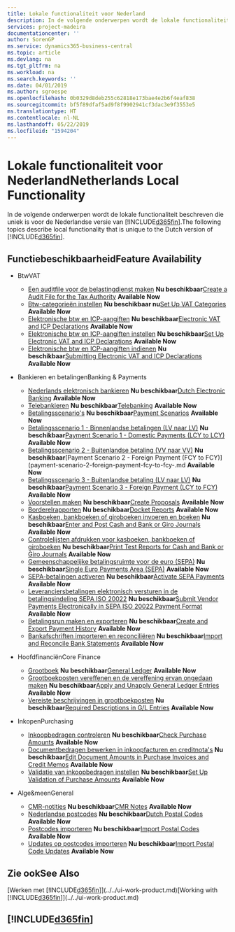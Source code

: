 ```yaml
---
title: Lokale functionaliteit voor Nederland
description: In de volgende onderwerpen wordt de lokale functionaliteit in de Nederlandse versie van Business Central beschreven.
services: project-madeira
documentationcenter: ''
author: SorenGP
ms.service: dynamics365-business-central
ms.topic: article
ms.devlang: na
ms.tgt_pltfrm: na
ms.workload: na
ms.search.keywords: ''
ms.date: 04/01/2019
ms.author: sgroespe
ms.openlocfilehash: 0b0329d8deb255c62818e173bae4e2b6f4eaf838
ms.sourcegitcommit: bf5f89dfaf5ad9f8f9902941cf3dac3e9f3553e5
ms.translationtype: HT
ms.contentlocale: nl-NL
ms.lasthandoff: 05/22/2019
ms.locfileid: "1594204"
---
```

# <a name="netherlands-local-functionality"></a><span data-ttu-id="f43c3-103">Lokale functionaliteit voor Nederland</span><span class="sxs-lookup"><span data-stu-id="f43c3-103">Netherlands Local Functionality</span></span>
<span data-ttu-id="f43c3-104">In de volgende onderwerpen wordt de lokale functionaliteit beschreven die uniek is voor de Nederlandse versie van [!INCLUDE[d365fin](../../includes/d365fin_md.md)].</span><span class="sxs-lookup"><span data-stu-id="f43c3-104">The following topics describe local functionality that is unique to the Dutch version of [!INCLUDE[d365fin](../../includes/d365fin_md.md)].</span></span>  

## <a name="feature-availability"></a><span data-ttu-id="f43c3-105">Functiebeschikbaarheid</span><span class="sxs-lookup"><span data-stu-id="f43c3-105">Feature Availability</span></span>  

* <span data-ttu-id="f43c3-106">Btw</span><span class="sxs-lookup"><span data-stu-id="f43c3-106">VAT</span></span>
    * <span data-ttu-id="f43c3-107">[Een auditfile voor de belastingdienst maken](how-to-create-an-audit-file-for-the-tax-authority.md) **Nu beschikbaar**</span><span class="sxs-lookup"><span data-stu-id="f43c3-107">[Create a Audit File for the Tax Authority](how-to-create-an-audit-file-for-the-tax-authority.md) **Available Now**</span></span>
    * <span data-ttu-id="f43c3-108">[Btw-categorieën instellen](how-to-set-up-vat-categories.md) **Nu beschikbaar nu**</span><span class="sxs-lookup"><span data-stu-id="f43c3-108">[Set Up VAT Categories](how-to-set-up-vat-categories.md) **Available Now**</span></span>
    * <span data-ttu-id="f43c3-109">[Elektronische btw en ICP-aangiften](electronic-vat-and-icp-declarations.md) **Nu beschikbaar**</span><span class="sxs-lookup"><span data-stu-id="f43c3-109">[Electronic VAT and ICP Declarations](electronic-vat-and-icp-declarations.md) **Available Now**</span></span>
    * <span data-ttu-id="f43c3-110">[Elektronische btw en ICP-aangiften instellen](how-to-set-up-electronic-vat-and-icp-declarations.md) **Nu beschikbaar**</span><span class="sxs-lookup"><span data-stu-id="f43c3-110">[Set Up Electronic VAT and ICP Declarations](how-to-set-up-electronic-vat-and-icp-declarations.md) **Available Now**</span></span>
    * <span data-ttu-id="f43c3-111">[Elektronische btw en ICP-aangiften indienen](electronic-vat-and-icp-declarations.md) **Nu beschikbaar**</span><span class="sxs-lookup"><span data-stu-id="f43c3-111">[Submitting Electronic VAT and ICP Declarations](electronic-vat-and-icp-declarations.md) **Available Now**</span></span>

* <span data-ttu-id="f43c3-112">Bankieren en betalingen</span><span class="sxs-lookup"><span data-stu-id="f43c3-112">Banking & Payments</span></span>
    * <span data-ttu-id="f43c3-113">[Nederlands elektronisch bankieren](dutch-electronic-banking.md) **Nu beschikbaar**</span><span class="sxs-lookup"><span data-stu-id="f43c3-113">[Dutch Electronic Banking](dutch-electronic-banking.md) **Available Now**</span></span>
    * <span data-ttu-id="f43c3-114">[Telebankieren](telebanking.md) **Nu beschikbaar**</span><span class="sxs-lookup"><span data-stu-id="f43c3-114">[Telebanking](telebanking.md) **Available Now**</span></span>
    * <span data-ttu-id="f43c3-115">[Betalingsscenario's](payment-scenarios.md) **Nu beschikbaar**</span><span class="sxs-lookup"><span data-stu-id="f43c3-115">[Payment Scenarios](payment-scenarios.md) **Available Now**</span></span>
    * <span data-ttu-id="f43c3-116">[Betalingsscenario 1 - Binnenlandse betalingen (LV naar LV)](payment-scenario-1-domestic-payments-lcy-to-lcy-.md) **Nu beschikbaar**</span><span class="sxs-lookup"><span data-stu-id="f43c3-116">[Payment Scenario 1 - Domestic Payments (LCY to LCY)](payment-scenario-1-domestic-payments-lcy-to-lcy-.md) **Available Now**</span></span>  
    * <span data-ttu-id="f43c3-117">[Betalingsscenario 2 - Buitenlandse betaling (VV naar VV)](payment-scenario-2-foreign-payment-fcy-to-fcy-.md) **Nu beschikbaar**</span><span class="sxs-lookup"><span data-stu-id="f43c3-117">[Payment Scenario 2 - Foreign Payment (FCY to FCY)](payment-scenario-2-foreign-payment-fcy-to-fcy-.md **Available Now**</span></span>  
    * <span data-ttu-id="f43c3-118">[Betalingsscenario 3 - Buitenlandse betaling (LV naar LV)](payment-scenario-3-foreign-payment-lcy-to-fcy-.md) **Nu beschikbaar**</span><span class="sxs-lookup"><span data-stu-id="f43c3-118">[Payment Scenario 3 - Foreign Payment (LCY  to FCY)](payment-scenario-3-foreign-payment-lcy-to-fcy-.md) **Available Now**</span></span>
    * <span data-ttu-id="f43c3-119">[Voorstellen maken](how-to-create-proposals.md) **Nu beschikbaar**</span><span class="sxs-lookup"><span data-stu-id="f43c3-119">[Create Proposals](how-to-create-proposals.md) **Available Now**</span></span>
    * <span data-ttu-id="f43c3-120">[Borderelrapporten](docket-reports.md) **Nu beschikbaar**</span><span class="sxs-lookup"><span data-stu-id="f43c3-120">[Docket Reports](docket-reports.md) **Available Now**</span></span>
    * <span data-ttu-id="f43c3-121">[Kasboeken, bankboeken of giroboeken invoeren en boeken](how-to-enter-and-post-cash-and-bank-or-giro-journals.md) **Nu beschikbaar**</span><span class="sxs-lookup"><span data-stu-id="f43c3-121">[Enter and Post Cash and Bank or Giro Journals](how-to-enter-and-post-cash-and-bank-or-giro-journals.md) **Available Now**</span></span>
    * <span data-ttu-id="f43c3-122">[Controlelijsten afdrukken voor kasboeken, bankboeken of giroboeken](how-to-print-the-test-reports-for-cash-and-bank-or-giro-journals.md) **Nu beschikbaar**</span><span class="sxs-lookup"><span data-stu-id="f43c3-122">[Print Test Reports for Cash and Bank or Giro Journals](how-to-print-the-test-reports-for-cash-and-bank-or-giro-journals.md) **Available Now**</span></span>
    * <span data-ttu-id="f43c3-123">[Gemeenschappelijke betalingsruimte voor de euro (SEPA)](single-euro-payments-area-sepa-.md) **Nu beschikbaar**</span><span class="sxs-lookup"><span data-stu-id="f43c3-123">[Single Euro Payments Area (SEPA)](single-euro-payments-area-sepa-.md) **Available Now**</span></span>
    * <span data-ttu-id="f43c3-124">[SEPA-betalingen activeren](how-to-activate-sepa-payments.md) **Nu beschikbaar**</span><span class="sxs-lookup"><span data-stu-id="f43c3-124">[Activate SEPA Payments](how-to-activate-sepa-payments.md) **Available Now**</span></span>
    * <span data-ttu-id="f43c3-125">[Leveranciersbetalingen elektronisch versturen in de betalingsindeling SEPA ISO 20022](how-to-submit-vendor-payments-electronically-in-sepa-iso-20022-payment-format.md) **Nu beschikbaar**</span><span class="sxs-lookup"><span data-stu-id="f43c3-125">[Submit Vendor Payments Electronically in SEPA ISO 20022 Payment Format](how-to-submit-vendor-payments-electronically-in-sepa-iso-20022-payment-format.md) **Available Now**</span></span>
    * <span data-ttu-id="f43c3-126">[Betalingsrun maken en exporteren](how-to-create-and-export-payment-history.md) **Nu beschikbaar**</span><span class="sxs-lookup"><span data-stu-id="f43c3-126">[Create and Export Payment History](how-to-create-and-export-payment-history.md) **Available Now**</span></span>
    * <span data-ttu-id="f43c3-127">[Bankafschriften importeren en reconciliëren](how-to-import-and-reconcile-bank-statements.md) **Nu beschikbaar**</span><span class="sxs-lookup"><span data-stu-id="f43c3-127">[Import and Reconcile Bank Statements](how-to-import-and-reconcile-bank-statements.md) **Available Now**</span></span>

* <span data-ttu-id="f43c3-128">Hoofdfinanciën</span><span class="sxs-lookup"><span data-stu-id="f43c3-128">Core Finance</span></span>
    * <span data-ttu-id="f43c3-129">[Grootboek](general-ledger.md) **Nu beschikbaar**</span><span class="sxs-lookup"><span data-stu-id="f43c3-129">[General Ledger](general-ledger.md) **Available Now**</span></span>
    * <span data-ttu-id="f43c3-130">[Grootboekposten vereffenen en de vereffening ervan ongedaan maken](how-to-apply-and-unapply-general-ledger-entries.md) **Nu beschikbaar**</span><span class="sxs-lookup"><span data-stu-id="f43c3-130">[Apply and Unapply General Ledger Entries](how-to-apply-and-unapply-general-ledger-entries.md) **Available Now**</span></span>
    * <span data-ttu-id="f43c3-131">[Vereiste beschrijvingen in grootboekposten](required-descriptions-in-g-l-entry.md) **Nu beschikbaar**</span><span class="sxs-lookup"><span data-stu-id="f43c3-131">[Required Descriptions in G/L Entries](required-descriptions-in-g-l-entry.md) **Available Now**</span></span>

* <span data-ttu-id="f43c3-132">Inkopen</span><span class="sxs-lookup"><span data-stu-id="f43c3-132">Purchasing</span></span>
    * <span data-ttu-id="f43c3-133">[Inkoopbedragen controleren](check-purchase-amounts.md) **Nu beschikbaar**</span><span class="sxs-lookup"><span data-stu-id="f43c3-133">[Check Purchase Amounts](check-purchase-amounts.md) **Available Now**</span></span>
    * <span data-ttu-id="f43c3-134">[Documentbedragen bewerken in inkoopfacturen en creditnota's](how-to-edit-document-amounts-in-purchase-invoices-and-credit-memos.md) **Nu beschikbaar**</span><span class="sxs-lookup"><span data-stu-id="f43c3-134">[Edit Document Amounts in Purchase Invoices and Credit Memos](how-to-edit-document-amounts-in-purchase-invoices-and-credit-memos.md) **Available Now**</span></span>  
    * <span data-ttu-id="f43c3-135">[Validatie van inkoopbedragen instellen](how-to-set-up-validation-of-purchase-amounts.md) **Nu beschikbaar**</span><span class="sxs-lookup"><span data-stu-id="f43c3-135">[Set Up Validation of Purchase Amounts](how-to-set-up-validation-of-purchase-amounts.md) **Available Now**</span></span>

* <span data-ttu-id="f43c3-136">Alge&meen</span><span class="sxs-lookup"><span data-stu-id="f43c3-136">General</span></span>
    * <span data-ttu-id="f43c3-137">[CMR-notities](cmr-notes.md) **Nu beschikbaar**</span><span class="sxs-lookup"><span data-stu-id="f43c3-137">[CMR Notes](cmr-notes.md) **Available Now**</span></span>
    * <span data-ttu-id="f43c3-138">[Nederlandse postcodes](dutch-post-codes.md) **Nu beschikbaar**</span><span class="sxs-lookup"><span data-stu-id="f43c3-138">[Dutch Postal Codes](dutch-post-codes.md) **Available Now**</span></span>
    * <span data-ttu-id="f43c3-139">[Postcodes importeren](how-to-import-post-codes.md) **Nu beschikbaar**</span><span class="sxs-lookup"><span data-stu-id="f43c3-139">[Import Postal Codes](how-to-import-post-codes.md) **Available Now**</span></span>
    * <span data-ttu-id="f43c3-140">[Updates op postcodes importeren](how-to-import-post-code-updates.md) **Nu beschikbaar**</span><span class="sxs-lookup"><span data-stu-id="f43c3-140">[Import Postal Code Updates](how-to-import-post-code-updates.md) **Available Now**</span></span>  

## <a name="see-also"></a><span data-ttu-id="f43c3-141">Zie ook</span><span class="sxs-lookup"><span data-stu-id="f43c3-141">See Also</span></span>
<span data-ttu-id="f43c3-142">[Werken met [!INCLUDE[d365fin](../../includes/d365fin_md.md)]](../../ui-work-product.md)</span><span class="sxs-lookup"><span data-stu-id="f43c3-142">[Working with [!INCLUDE[d365fin](../../includes/d365fin_md.md)]](../../ui-work-product.md)</span></span>  

## [!INCLUDE[d365fin](../../includes/free_trial_md.md)]  
